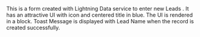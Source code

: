 This is a form created with Lightning Data service to enter new Leads . It has an attractive UI with icon and centered title in blue. The UI is rendered in a block. Toast Message is displayed with Lead Name when the record is created successfully. 
